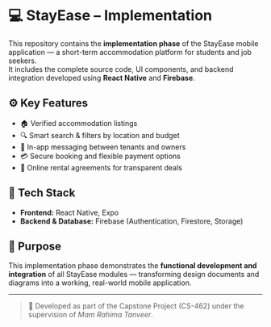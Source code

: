 # 💻 StayEase – Implementation

This repository contains the **implementation phase** of the StayEase mobile application — a short-term accommodation platform for students and job seekers.  
It includes the complete source code, UI components, and backend integration developed using **React Native** and **Firebase**.

## ⚙️ Key Features
- 🏠 Verified accommodation listings  
- 🔍 Smart search & filters by location and budget  
- 💬 In-app messaging between tenants and owners  
- 💳 Secure booking and flexible payment options  
- 📝 Online rental agreements for transparent deals  
 

## 🧠 Tech Stack
- **Frontend:** React Native, Expo  
- **Backend & Database:** Firebase (Authentication, Firestore, Storage)    

## 📲 Purpose
This implementation phase demonstrates the **functional development and integration** of all StayEase modules — transforming design documents and diagrams into a working, real-world mobile application.

---

> 📅 Developed as part of the Capstone Project (CS-462) under the supervision of *Mam Rahima Tanveer*.
